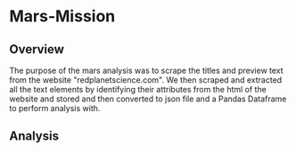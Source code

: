 # Mars-Mission
## Overview
The purpose of the mars analysis was to scrape the titles and preview text from the website "redplanetscience.com". We then scraped and extracted all the text elements by identifying their attributes from the html of the website and stored and then converted to json file and a Pandas Dataframe to perform analysis with.
## Analysis
